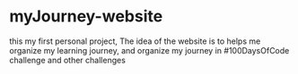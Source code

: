 # myJourney-website
this my first personal project, The idea of ​​the website is to helps me organize my learning journey, and organize my journey in #100DaysOfCode challenge and other challenges
